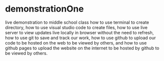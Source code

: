 # demonstrationOne
live demonstration to middle school class how to use terminal to create directory, how to use visual studio code to create files, how to use live server to 
view updates live locally in browser without the need to refresh, how to use git to save and track our work, how to use github to upload our code to be 
hosted on the web to be viewed by others, and how to use github pages to upload the website on the internet to be hosted by github to be viewed by others. 
